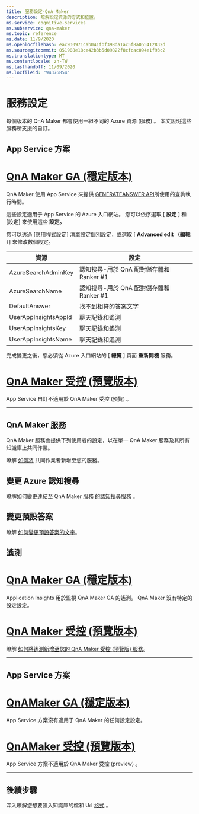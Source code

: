 ```yaml
---
title: 服務設定-QnA Maker
description: 瞭解設定資源的方式和位置。
ms.service: cognitive-services
ms.subservice: qna-maker
ms.topic: reference
ms.date: 11/9/2020
ms.openlocfilehash: eac930971cab041fbf398da1ac5f8a055412832d
ms.sourcegitcommit: 051908e18ce42b3b5d09822f8cfcac094e1f93c2
ms.translationtype: MT
ms.contentlocale: zh-TW
ms.lasthandoff: 11/09/2020
ms.locfileid: "94376854"
---
```

# <a name="service-configuration"></a>服務設定

每個版本的 QnA Maker 都會使用一組不同的 Azure 資源 (服務) 。 本文說明這些服務所支援的自訂。 

## <a name="app-service"></a>App Service 方案

# <a name="qna-maker-ga-stable-release"></a>[QnA Maker GA (穩定版本) ](#tab/v1)

QnA Maker 使用 App Service 來提供 [GENERATEANSWER API](https://docs.microsoft.com/rest/api/cognitiveservices/qnamakerruntime/runtime/generateanswer)所使用的查詢執行時間。

這些設定適用于 App Service 的 Azure 入口網站。 您可以依序選取 [ **設定** ] 和 [設定] 來使用這些 **設定。**

您可以透過 [應用程式設定] 清單設定個別設定，或選取 [ **Advanced edit （編輯** ）] 來修改數個設定。

|資源|設定|
|--|--|
|AzureSearchAdminKey|認知搜尋-用於 QnA 配對儲存體和 Ranker #1|
|AzureSearchName|認知搜尋-用於 QnA 配對儲存體和 Ranker #1|
|DefaultAnswer|找不到相符的答案文字|
|UserAppInsightsAppId|聊天記錄和遙測|
|UserAppInsightsKey|聊天記錄和遙測|
|UserAppInsightsName|聊天記錄和遙測|

完成變更之後，您必須從 Azure 入口網站的 [ **總覽** ] 頁面 **重新開機** 服務。

# <a name="qna-maker-managed-preview-release"></a>[QnA Maker 受控 (預覽版本) ](#tab/v2)

App Service 自訂不適用於 QnA Maker 受控 (預覽) 。

---

## <a name="qna-maker-service"></a>QnA Maker 服務

QnA Maker 服務會提供下列使用者的設定，以在單一 QnA Maker 服務及其所有知識庫上共同作業。

瞭解 [如何將](./how-to/collaborate-knowledge-base.md) 共同作業者新增至您的服務。

## <a name="change-azure-cognitive-search"></a>變更 Azure 認知搜尋

瞭解如何變更連結至 QnA Maker 服務 [的認知搜尋服務](./how-to/set-up-qnamaker-service-azure.md#configure-qna-maker-to-use-different-cognitive-search-resource) 。

## <a name="change-default-answer"></a>變更預設答案

瞭解 [如何變更預設答案的文字](How-To/change-default-answer.md)。 

## <a name="telemetry"></a>遙測

# <a name="qna-maker-ga-stable-release"></a>[QnA Maker GA (穩定版本) ](#tab/v1)

Application Insights 用於監視 QnA Maker GA 的遙測。 QnA Maker 沒有特定的設定設定。

# <a name="qna-maker-managed-preview-release"></a>[QnA Maker 受控 (預覽版本) ](#tab/v2)

瞭解 [如何將遙測新增至您的 QnA Maker 受控 (預覽版) 服務](How-To/get-analytics-knowledge-base.md)。 

---

## <a name="app-service-plan"></a>App Service 方案

# <a name="qnamaker-ga-stable-release"></a>[QnAMaker GA (穩定版本) ](#tab/v1)

App Service 方案沒有適用于 QnA Maker 的任何設定設定。

# <a name="qnamaker-managed-preview-release"></a>[QnAMaker 受控 (預覽版本) ](#tab/v2)

App Service 方案不適用於 QnA Maker 受控 (preview) 。

---

## <a name="next-steps"></a>後續步驟

深入瞭解您想要匯入知識庫的檔和 Url [格式](reference-document-format-guidelines.md) 。